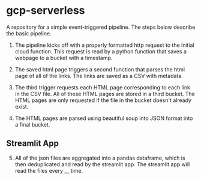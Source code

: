 # gcp-serverless

A repository for a simple event-triggered pipeline. The steps below describe the basic pipeline.

1. The pipeline kicks off with a properly formatted http request to the initial cloud function. This request is read by a python function that saves a webpage to a bucket with a timestamp. 

2. The saved html page triggers a second function that parses the html page of all of the links. The links are saved as a CSV with metadata. 

3. The third trigger requests each HTML page corresponding to each link in the CSV file. All of these HTML pages are stored in a third bucket. The HTML pages are only requested if the file in the bucket doesn't already exist.

4. The HTML pages are parsed using beautiful soup into JSON format into a final bucket.

## Streamlit App
5. All of the json files are aggregated into a pandas dataframe, which is then deduplicated and read by the streamlit app. The streamlit app will read the files every __ time.




